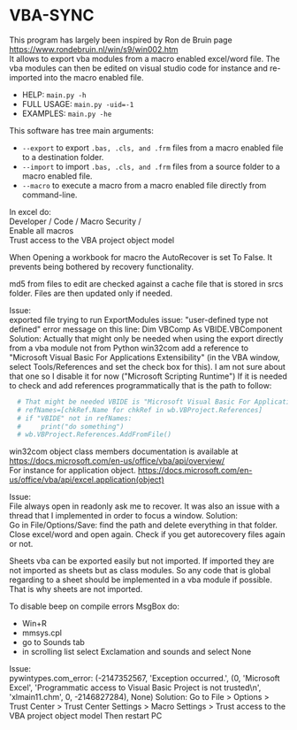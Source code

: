 # VBA-SYNC

This program has largely been inspired by Ron de Bruin page https://www.rondebruin.nl/win/s9/win002.htm  
It allows to export vba modules from a macro enabled excel/word file. The vba modules can then be edited on visual studio code for instance and re-imported into the macro enabled file.

- HELP: `main.py -h`
- FULL USAGE: `main.py -uid=-1`
- EXAMPLES: `main.py -he`

This software has tree main arguments:
- `--export` to export `.bas, .cls, and .frm` files from a macro enabled file to a destination folder.
- `--import` to import `.bas, .cls, and .frm` files from a source folder to a macro enabled file.
- `--macro` to execute a macro from a macro enabled file directly from command-line.

In excel do:  
Developer / Code / Macro Security /  
  Enable all macros  
  Trust access to the VBA project object model  

When Opening a workbook for macro the AutoRecover is set To False. It prevents being bothered by recovery functionality.  

md5 from files to edit are checked against a cache file that is stored in srcs folder. Files are then updated only if needed.  

Issue:  
exported file trying to run ExportModules issue: "user-defined type not defined" error message on this line: Dim VBComp As VBIDE.VBComponent
Solution:
  Actually that might only be needed when using the export directly from a vba module not from Python win32com
  add a reference to "Microsoft Visual Basic For Applications Extensibility" (in the VBA window, select Tools/References and set the check box for this).
  I am not sure about that one so I disable it for now ("Microsoft Scripting Runtime")
  If it is needed to check and add references programmatically that is the path to follow:
  ```python
    # That might be needed VBIDE is "Microsoft Visual Basic For Applications Extensibility"
    # refNames=[chkRef.Name for chkRef in wb.VBProject.References]
    # if "VBIDE" not in refNames:
    #     print("do something")
    # wb.VBProject.References.AddFromFile()
  ```  

win32com object class members documentation is available at https://docs.microsoft.com/en-us/office/vba/api/overview/  
For instance for application object. https://docs.microsoft.com/en-us/office/vba/api/excel.application(object)  

Issue:  
File always open in readonly ask me to recover. It was also an issue with a thread that I implemented in order to focus a window.
Solution:  
Go in File/Options/Save: find the path and delete everything in that folder. Close excel/word and open again. Check if you get autorecovery files again or not.  

Sheets vba can be exported easily but not imported. If imported they are not imported as sheets but as class modules. So any code that is global regarding to a sheet should be implemented in a vba module if possible. That is why sheets are not imported.  

To disable beep on compile errors MsgBox do:  
- Win+R
- mmsys.cpl
- go to Sounds tab
- in scrolling list select Exclamation and sounds and select None

Issue:  
pywintypes.com_error: (-2147352567, 'Exception occurred.', (0, 'Microsoft Excel', 'Programmatic access to Visual Basic Project is not trusted\n', 'xlmain11.chm', 0, -2146827284), None)
Solution:
Go to File > Options > Trust Center > Trust Center Settings > Macro Settings > Trust access to the VBA project object model
Then restart PC